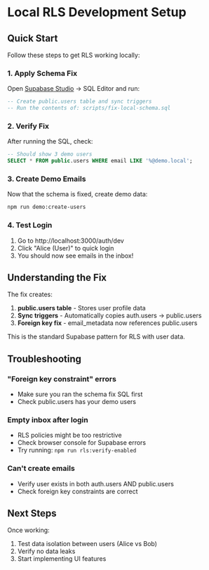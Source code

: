 # Local RLS Development Setup

## Quick Start

Follow these steps to get RLS working locally:

### 1. Apply Schema Fix

Open [Supabase Studio](http://localhost:54323) → SQL Editor and run:

```sql
-- Create public.users table and sync triggers
-- Run the contents of: scripts/fix-local-schema.sql
```

### 2. Verify Fix

After running the SQL, check:

```sql
-- Should show 3 demo users
SELECT * FROM public.users WHERE email LIKE '%@demo.local';
```

### 3. Create Demo Emails

Now that the schema is fixed, create demo data:

```bash
npm run demo:create-users
```

### 4. Test Login

1. Go to http://localhost:3000/auth/dev
2. Click "Alice (User)" to quick login
3. You should now see emails in the inbox!

## Understanding the Fix

The fix creates:

1. **public.users table** - Stores user profile data
2. **Sync triggers** - Automatically copies auth.users → public.users
3. **Foreign key fix** - email_metadata now references public.users

This is the standard Supabase pattern for RLS with user data.

## Troubleshooting

### "Foreign key constraint" errors
- Make sure you ran the schema fix SQL first
- Check public.users has your demo users

### Empty inbox after login
- RLS policies might be too restrictive
- Check browser console for Supabase errors
- Try running: `npm run rls:verify-enabled`

### Can't create emails
- Verify user exists in both auth.users AND public.users
- Check foreign key constraints are correct

## Next Steps

Once working:
1. Test data isolation between users (Alice vs Bob)
2. Verify no data leaks
3. Start implementing UI features